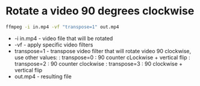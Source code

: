 # Rotate a video 90 degrees clockwise

```bash
ffmpeg -i in.mp4 -vf "transpose=1" out.mp4
```

- -i in.mp4 - video file that will be rotated
- -vf - apply specific video filters
- transpose=1 - transpose video filter that will rotate video 90 clockwise, use other values:
  : transpose=0 : 90 counter cLockwise + vertical flip
  : transpose=2 : 90 counter clockwise
  : transpose=3 : 90 clockwise + vertical flip
- out.mp4 - resulting file
